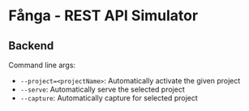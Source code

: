 # Fånga - REST API Simulator

## Backend

Command line args:

- `--project=<projectName>`: Automatically activate the given project
- `--serve`: Automatically serve the selected project
- `--capture`: Automatically capture for selected project
